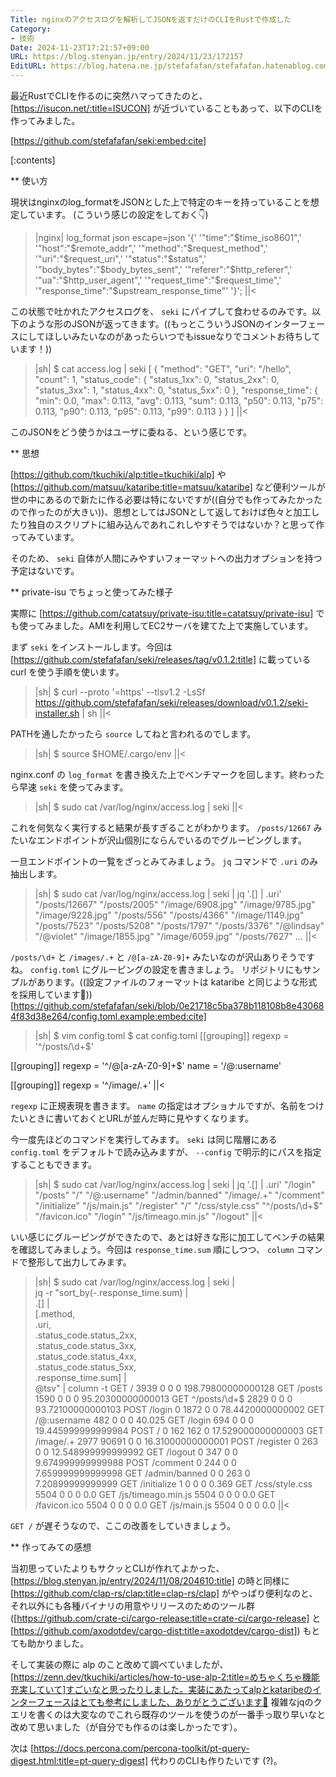 ```yaml
---
Title: nginxのアクセスログを解析してJSONを返すだけのCLIをRustで作成した
Category:
- 技術
Date: 2024-11-23T17:21:57+09:00
URL: https://blog.stenyan.jp/entry/2024/11/23/172157
EditURL: https://blog.hatena.ne.jp/stefafafan/stefafafan.hatenablog.com/atom/entry/6802418398306141485
---
```


最近RustでCLIを作るのに突然ハマってきたのと、[https://isucon.net/:title=ISUCON] が近づいていることもあって、以下のCLIを作ってみました。

[https://github.com/stefafafan/seki:embed:cite]

[:contents]

** 使い方

現状はnginxのlog_formatをJSONとした上で特定のキーを持っていることを想定しています。 (こういう感じの設定をしておく👇)

>|nginx|
log_format json escape=json '{'
                            '"time":"$time_iso8601",'
                            '"host":"$remote_addr",'
                            '"method":"$request_method",'
                            '"uri":"$request_uri",'
                            '"status":"$status",'
                            '"body_bytes":"$body_bytes_sent",'
                            '"referer":"$http_referer",'
                            '"ua":"$http_user_agent",'
                            '"request_time":"$request_time",'
                            '"response_time":"$upstream_response_time"'
                            '}';
||<

この状態で吐かれたアクセスログを、 <code>seki</code> にパイプして食わせるのみです。以下のような形のJSONが返ってきます。((もっとこういうJSONのインターフェースにしてほしいみたいなのがあったらいつでもissueなりでコメントお待ちしています！))

>|sh|
$ cat access.log | seki
[
  {
    "method": "GET",
    "uri": "/hello",
    "count": 1,
    "status_code": {
      "status_1xx": 0,
      "status_2xx": 0,
      "status_3xx": 1,
      "status_4xx": 0,
      "status_5xx": 0
    },
    "response_time": {
      "min": 0.0,
      "max": 0.113,
      "avg": 0.113,
      "sum": 0.113,
      "p50": 0.113,
      "p75": 0.113,
      "p90": 0.113,
      "p95": 0.113,
      "p99": 0.113
    }
  }
]
||<

このJSONをどう使うかはユーザに委ねる、という感じです。

** 思想

[https://github.com/tkuchiki/alp:title=tkuchiki/alp] や [https://github.com/matsuu/kataribe:title=matsuu/kataribe] など便利ツールが世の中にあるので新たに作る必要は特にないですが((自分でも作ってみたかったので作ったのが大きい))、思想としてはJSONとして返しておけば色々と加工したり独自のスクリプトに組み込んであれこれしやすそうではないか？と思って作ってみています。

そのため、 <code>seki</code> 自体が人間にみやすいフォーマットへの出力オプションを持つ予定はないです。

** private-isu でちょっと使ってみた様子

実際に [https://github.com/catatsuy/private-isu:title=catatsuy/private-isu] でも使ってみました。AMIを利用してEC2サーバを建てた上で実施しています。

まず <code>seki</code> をインストールします。今回は [https://github.com/stefafafan/seki/releases/tag/v0.1.2:title] に載っている curl を使う手順を使います。

>|sh|
$ curl --proto '=https' --tlsv1.2 -LsSf https://github.com/stefafafan/seki/releases/download/v0.1.2/seki-installer.sh | sh
||<

PATHを通したかったら <code>source</code> してねと言われるのでします。

>|sh|
$ source $HOME/.cargo/env
||<

nginx.conf の <code>log_format</code> を書き換えた上でベンチマークを回します。終わったら早速 <code>seki</code> を使ってみます。

>|sh|
$ sudo cat /var/log/nginx/access.log | seki
||<

これを何気なく実行すると結果が長すぎることがわかります。 <code>/posts/12667</code> みたいなエンドポイントが沢山個別にならんでいるのでグルーピングします。

一旦エンドポイントの一覧をざっとみてみましょう。 <code>jq</code> コマンドで <code>.uri</code> のみ抽出します。

>|sh|
$ sudo cat /var/log/nginx/access.log | seki | jq '.[] | .uri'
"/posts/12667"
"/posts/2005"
"/image/6908.jpg"
"/image/9785.jpg"
"/image/9228.jpg"
"/posts/556"
"/posts/4366"
"/image/1149.jpg"
"/posts/7523"
"/posts/5208"
"/posts/1797"
"/posts/3376"
"/@lindsay"
"/@violet"
"/image/1855.jpg"
"/image/6059.jpg"
"/posts/7627"
...
||<

<code>/posts/\d+</code> と <code>/images/.+</code> と <code>/@[a-zA-Z0-9]+</code> みたいなのが沢山ありそうですね。 <code>config.toml</code> にグルーピングの設定を書きましょう。 リポジトリにもサンプルがあります。((設定ファイルのフォーマットは kataribe と同じような形式を採用しています🙏))
[https://github.com/stefafafan/seki/blob/0e21718c5ba378b118108b8e430684f83d38e264/config.toml.example:embed:cite]

>|sh|
$ vim config.toml
$ cat config.toml
[[grouping]]
regexp = '^/posts/\d+$'

[[grouping]]
regexp = '^/@[a-zA-Z0-9]+$'
name = '/@:username'

[[grouping]]
regexp = '^/image/.+'
||<

<code>regexp</code> に正規表現を書きます。 <code>name</code> の指定はオプショナルですが、名前をつけたいときに書いておくとURLが並んだ時に見やすくなります。

今一度先ほどのコマンドを実行してみます。 <code>seki</code> は同じ階層にある <code>config.toml</code> をデフォルトで読み込みますが、 <code>--config</code> で明示的にパスを指定することもできます。

>|sh|
$ sudo cat /var/log/nginx/access.log | seki | jq '.[] | .uri'
"/login"
"/posts"
"/"
"/@:username"
"/admin/banned"
"/image/.+"
"/comment"
"/initialize"
"/js/main.js"
"/register"
"/"
"/css/style.css"
"^/posts/\\d+$"
"/favicon.ico"
"/login"
"/js/timeago.min.js"
"/logout"
||<

いい感じにグルーピングができたので、あとは好きな形に加工してベンチの結果を確認してみましょう。今回は <code>response_time.sum</code> 順にしつつ、 <code>column</code> コマンドで整形して出力してみます。

>|sh|
$ sudo cat /var/log/nginx/access.log | seki | \
    jq -r "sort_by(-.response_time.sum) | \
        .[] | \
        [.method, \
        .uri, \
        .status_code.status_2xx, \
        .status_code.status_3xx, \
        .status_code.status_4xx, \
        .status_code.status_5xx, \
        .response_time.sum] | \
        @tsv" | column -t
GET   /                   3939  0      0    0  198.79800000000128
GET   /posts              1590  0      0    0  95.20300000000013
GET   ^/posts/\\d+$       2829  0      0    0  93.72100000000103
POST  /login              0     1872   0    0  78.4420000000002
GET   /@:username         482   0      0    0  40.025
GET   /login              694   0      0    0  19.445999999999984
POST  /                   0     162    162  0  17.529000000000003
GET   /image/.+           2977  90691  0    0  16.31000000000001
POST  /register           0     263    0    0  12.548999999999992
GET   /logout             0     347    0    0  9.674999999999988
POST  /comment            0     244    0    0  7.659999999999998
GET   /admin/banned       0     0      263  0  7.20899999999999
GET   /initialize         1     0      0    0  0.369
GET   /css/style.css      5504  0      0    0  0.0
GET   /js/timeago.min.js  5504  0      0    0  0.0
GET   /favicon.ico        5504  0      0    0  0.0
GET   /js/main.js         5504  0      0    0  0.0
||<

<code>GET /</code> が遅そうなので、ここの改善をしていきましょう。

** 作ってみての感想

当初思っていたよりもサクッとCLIが作れてよかった、 [https://blog.stenyan.jp/entry/2024/11/08/204610:title] の時と同様に [https://github.com/clap-rs/clap:title=clap-rs/clap] がやっぱり便利なのと、それ以外にも各種バイナリの用意やリリースのためのツール群 ([https://github.com/crate-ci/cargo-release:title=crate-ci/cargo-release] と [https://github.com/axodotdev/cargo-dist:title=axodotdev/cargo-dist]) もとても助かりました。

そして実装の際に alp のこと改めて調べていましたが、[https://zenn.dev/tkuchiki/articles/how-to-use-alp-2:title=めちゃくちゃ機能充実していて]すごいなと思ったりしました。実装にあたってalpとkataribeのインターフェースはとても参考にしました、ありがとうございます🙏 複雑なjqのクエリを書くのは大変なのでこれら既存のツールを使うのが一番手っ取り早いなと改めて思いました（が自分でも作るのは楽しかったです）。

次は [https://docs.percona.com/percona-toolkit/pt-query-digest.html:title=pt-query-digest] 代わりのCLIも作りたいです (?)。
